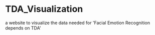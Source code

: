 # TDA_Visualization
a website to visualize the data needed for 'Facial Emotion Recognition depends on TDA'
